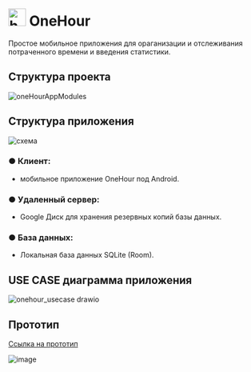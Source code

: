 #  <img src="https://github.com/ramildevm/OneHourApp/assets/58982208/ae82f55a-d903-4304-a98e-609ee97b1153" width="35" title="hover text"> OneHour 

Простое мобильное приложения для ораганизации и отслеживания потраченного времени и введения статистики.

<h2>Структура проекта</h2>

![oneHourAppModules](https://github.com/ramildevm/OneHourApp/assets/58982208/a56efed8-e26f-4cca-ab14-59396312d716)

<h2>Структура приложения</h2>

![схема](https://github.com/ramildevm/OneHourApp/assets/58982208/7ba36332-5491-478f-8b82-d6e69e4d3851)


 <h3>● Клиент:</h3>

  - мобильное приложение OneHour под Android.

<h3>● Удаленный сервер:</h3>

  - Google Диск для хранения резервных копий базы данных.

<h3>● База данных:</h3> 

  - Локальная база данных SQLite (Room). 

<h2>USE CASE диаграмма приложения</h2>

![onehour_usecase drawio](https://github.com/ramildevm/OneHourApp/assets/58982208/954a3a7d-765e-4a57-97de-e8a907d2993b)

<h2>Прототип</h2>
<a href="https://www.figma.com/proto/N2w731GhRzCxXTLzVB3TFa/Untitled?type=design&node-id=1-2&t=UloLLEirEWyIutWr-1&scaling=scale-down&page-id=0%3A1&starting-point-node-id=1%3A2&mode=design"> Ссылка на прототип</a>

![image](https://github.com/ramildevm/OneHourApp/assets/58982208/ed016022-ce5e-4d17-b09a-5607ad593bfa)
